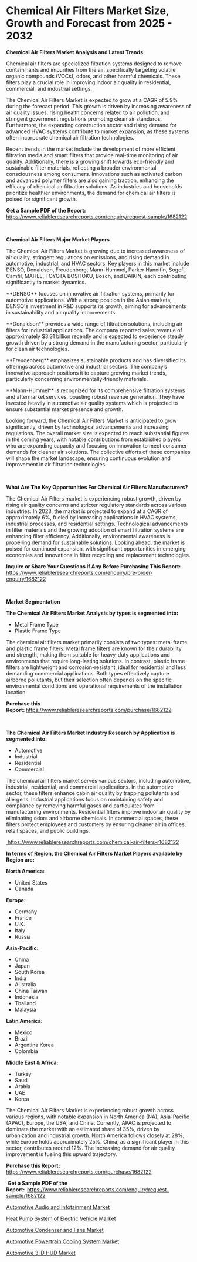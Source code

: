 <p><h1>Chemical Air Filters Market Size, Growth and Forecast from 2025 - 2032</h1></p><p><strong>Chemical Air Filters Market Analysis and Latest Trends</strong></p>
<p><p>Chemical air filters are specialized filtration systems designed to remove contaminants and impurities from the air, specifically targeting volatile organic compounds (VOCs), odors, and other harmful chemicals. These filters play a crucial role in improving indoor air quality in residential, commercial, and industrial settings.</p><p>The Chemical Air Filters Market is expected to grow at a CAGR of 5.9% during the forecast period. This growth is driven by increasing awareness of air quality issues, rising health concerns related to air pollution, and stringent government regulations promoting clean air standards. Furthermore, the expanding construction sector and rising demand for advanced HVAC systems contribute to market expansion, as these systems often incorporate chemical air filtration technologies.</p><p>Recent trends in the market include the development of more efficient filtration media and smart filters that provide real-time monitoring of air quality. Additionally, there is a growing shift towards eco-friendly and sustainable filter materials, reflecting a broader environmental consciousness among consumers. Innovations such as activated carbon and advanced polymer filters are also gaining traction, enhancing the efficacy of chemical air filtration solutions. As industries and households prioritize healthier environments, the demand for chemical air filters is poised for significant growth.</p></p>
<p><strong>Get a Sample PDF of the Report:&nbsp;</strong> <a href="https://www.reliableresearchreports.com/enquiry/request-sample/1682122?utm_campaign=8&utm_medium=2&utm_source=Github&utm_content=ia&utm_term=24032025&utm_id=chemical-air-filters">https://www.reliableresearchreports.com/enquiry/request-sample/1682122</a></p>
<p>&nbsp;</p>
<p><strong>Chemical Air Filters Major Market Players</strong></p>
<p><p>The Chemical Air Filters Market is growing due to increased awareness of air quality, stringent regulations on emissions, and rising demand in automotive, industrial, and HVAC sectors. Key players in this market include DENSO, Donaldson, Freudenberg, Mann-Hummel, Parker Hannifin, Sogefi, Camfil, MAHLE, TOYOTA BOSHOKU, Bosch, and DAIKIN, each contributing significantly to market dynamics.</p><p>**DENSO** focuses on innovative air filtration systems, primarily for automotive applications. With a strong position in the Asian markets, DENSO's investment in R&D supports its growth, aiming for advancements in sustainability and air quality improvements. </p><p>**Donaldson** provides a wide range of filtration solutions, including air filters for industrial applications. The company reported sales revenue of approximately $3.31 billion recently and is expected to experience steady growth driven by a strong demand in the manufacturing sector, particularly for clean air technologies.</p><p>**Freudenberg** emphasizes sustainable products and has diversified its offerings across automotive and industrial sectors. The company’s innovative approach positions it to capture growing market trends, particularly concerning environmentally-friendly materials.</p><p>**Mann-Hummel** is recognized for its comprehensive filtration systems and aftermarket services, boasting robust revenue generation. They have invested heavily in automotive air quality systems which is projected to ensure substantial market presence and growth.</p><p>Looking forward, the Chemical Air Filters Market is anticipated to grow significantly, driven by technological advancements and increasing regulations. The overall market size is expected to reach substantial figures in the coming years, with notable contributions from established players who are expanding capacity and focusing on innovation to meet consumer demands for cleaner air solutions. The collective efforts of these companies will shape the market landscape, ensuring continuous evolution and improvement in air filtration technologies.</p></p>
<p>&nbsp;</p>
<p><strong>What Are The Key Opportunities For Chemical Air Filters Manufacturers?</strong></p>
<p><p>The Chemical Air Filters market is experiencing robust growth, driven by rising air quality concerns and stricter regulatory standards across various industries. In 2023, the market is projected to expand at a CAGR of approximately 6%, fueled by increasing applications in HVAC systems, industrial processes, and residential settings. Technological advancements in filter materials and the growing adoption of smart filtration systems are enhancing filter efficiency. Additionally, environmental awareness is propelling demand for sustainable solutions. Looking ahead, the market is poised for continued expansion, with significant opportunities in emerging economies and innovations in filter recycling and replacement technologies.</p></p>
<p><strong>Inquire or Share Your Questions If Any Before Purchasing This Report:</strong> <a href="https://www.reliableresearchreports.com/enquiry/pre-order-enquiry/1682122?utm_campaign=8&utm_medium=2&utm_source=Github&utm_content=ia&utm_term=24032025&utm_id=chemical-air-filters">https://www.reliableresearchreports.com/enquiry/pre-order-enquiry/1682122</a></p>
<p>&nbsp;</p>
<p><strong>Market Segmentation</strong></p>
<p><strong>The Chemical Air Filters Market Analysis by types is segmented into:</strong></p>
<p><ul><li>Metal Frame Type</li><li>Plastic Frame Type</li></ul></p>
<p><p>The chemical air filters market primarily consists of two types: metal frame and plastic frame filters. Metal frame filters are known for their durability and strength, making them suitable for heavy-duty applications and environments that require long-lasting solutions. In contrast, plastic frame filters are lightweight and corrosion-resistant, ideal for residential and less demanding commercial applications. Both types effectively capture airborne pollutants, but their selection often depends on the specific environmental conditions and operational requirements of the installation location.</p></p>
<p><strong>Purchase this Report:&nbsp;</strong><a href="https://www.reliableresearchreports.com/purchase/1682122?utm_campaign=8&utm_medium=2&utm_source=Github&utm_content=ia&utm_term=24032025&utm_id=chemical-air-filters">https://www.reliableresearchreports.com/purchase/1682122</a></p>
<p>&nbsp;</p>
<p><strong>The Chemical Air Filters Market Industry Research by Application is segmented into:</strong></p>
<p><ul><li>Automotive</li><li>Industrial</li><li>Residential</li><li>Commercial</li></ul></p>
<p><p>The chemical air filters market serves various sectors, including automotive, industrial, residential, and commercial applications. In the automotive sector, these filters enhance cabin air quality by trapping pollutants and allergens. Industrial applications focus on maintaining safety and compliance by removing harmful gases and particulates from manufacturing environments. Residential filters improve indoor air quality by eliminating odors and airborne chemicals. In commercial spaces, these filters protect employees and customers by ensuring cleaner air in offices, retail spaces, and public buildings.</p></p>
<p><a href="https://www.reliableresearchreports.com/chemical-air-filters-r1682122?utm_campaign=8&utm_medium=2&utm_source=Github&utm_content=ia&utm_term=24032025&utm_id=chemical-air-filters">&nbsp;https://www.reliableresearchreports.com/chemical-air-filters-r1682122</a></p>
<p><strong>In terms of Region, the Chemical Air Filters Market Players available by Region are:</strong></p>
<p>
    <p> <strong> North America: </strong>
        <ul>
            <li>United States</li>
            <li>Canada</li>
        </ul>
        </p> 
    <p> <strong> Europe: </strong>
        <ul>
            <li>Germany</li>
            <li>France</li>
            <li>U.K.</li>
            <li>Italy</li>
            <li>Russia</li>
        </ul>
        </p> 
    <p> <strong> Asia-Pacific: </strong>
        <ul>
            <li>China</li>
            <li>Japan</li>
            <li>South Korea</li>
            <li>India</li>
            <li>Australia</li>
            <li>China Taiwan</li>
            <li>Indonesia</li>
            <li>Thailand</li>
            <li>Malaysia</li>
        </ul>
        </p> 
    <p> <strong> Latin America: </strong>
        <ul>
            <li>Mexico</li>
            <li>Brazil</li>
            <li>Argentina Korea</li>
            <li>Colombia</li>
        </ul>
        </p> 
    <p> <strong> Middle East & Africa: </strong>
        <ul>
            <li>Turkey</li>
            <li>Saudi</li>
            <li>Arabia</li>
            <li>UAE</li>
            <li>Korea</li>
        </ul>
    </p>
    </p>
<p><p>The Chemical Air Filters Market is experiencing robust growth across various regions, with notable expansion in North America (NA), Asia-Pacific (APAC), Europe, the USA, and China. Currently, APAC is projected to dominate the market with an estimated share of 35%, driven by urbanization and industrial growth. North America follows closely at 28%, while Europe holds approximately 25%. China, as a significant player in this sector, contributes around 12%. The increasing demand for air quality improvement is fueling this upward trajectory.</p></p>
<p><strong>Purchase this Report: </strong><a href="https://www.reliableresearchreports.com/purchase/1682122?utm_campaign=8&utm_medium=2&utm_source=Github&utm_content=ia&utm_term=24032025&utm_id=chemical-air-filters">https://www.reliableresearchreports.com/purchase/1682122</a></p>
<p>&nbsp;<strong>Get a Sample PDF of the Report:&nbsp;&nbsp;</strong><a href="https://www.reliableresearchreports.com/enquiry/request-sample/1682122?utm_campaign=8&utm_medium=2&utm_source=Github&utm_content=ia&utm_term=24032025&utm_id=chemical-air-filters">https://www.reliableresearchreports.com/enquiry/request-sample/1682122</a></p>
<p><strong></strong></p>
<p><p><a href="https://github.com/shpirttangim48/Market-Research-Report-List-1/blob/main/automotive-audio-and-infotainment-market.md?utm_campaign=8&utm_medium=2&utm_source=Github&utm_content=ia&utm_term=24032025&utm_id=chemical-air-filters">Automotive Audio and Infotainment Market</a></p><p><a href="https://github.com/lugnabirue/Market-Research-Report-List-1/blob/main/heat-pump-system-of-electric-vehicle-market.md?utm_campaign=8&utm_medium=2&utm_source=Github&utm_content=ia&utm_term=24032025&utm_id=chemical-air-filters">Heat Pump System of Electric Vehicle Market</a></p><p><a href="https://github.com/kitkaeberz5z/Market-Research-Report-List-1/blob/main/automotive-condenser-and-fans-market.md?utm_campaign=8&utm_medium=2&utm_source=Github&utm_content=ia&utm_term=24032025&utm_id=chemical-air-filters">Automotive Condenser and Fans Market</a></p><p><a href="https://github.com/gakpasulgun/Market-Research-Report-List-1/blob/main/automotive-powertrain-cooling-system-market.md?utm_campaign=8&utm_medium=2&utm_source=Github&utm_content=ia&utm_term=24032025&utm_id=chemical-air-filters">Automotive Powertrain Cooling System Market</a></p><p><a href="https://github.com/snelldimkeod/Market-Research-Report-List-1/blob/main/automotive-3-d-hud-market.md?utm_campaign=8&utm_medium=2&utm_source=Github&utm_content=ia&utm_term=24032025&utm_id=chemical-air-filters">Automotive 3-D HUD Market</a></p></p>